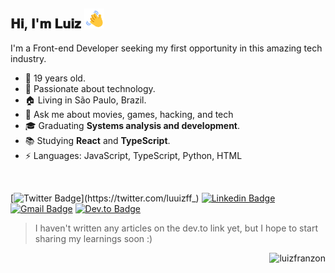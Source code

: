 ## 𝐇𝐢, 𝐈'𝐦 𝐋𝐮𝐢𝐳 <img width="32" src="./media/outros/handWaving.gif">

I'm a Front-end Developer seeking my first opportunity in this amazing tech industry.

- 🎂 19 years old. <br>
- 💚 Passionate about technology. <br>
- 🏠 Living in São Paulo, Brazil. <br>
- 💬 Ask me about movies, games, hacking, and tech <br>
- 🎓 Graduating **Systems analysis and development**. <br>
- 📚 Studying **React** and **TypeScript**.  <br>
- ⚡ Languages: JavaScript, TypeScript, Python, HTML <br>

<br>

[![Twitter Badge](https://img.shields.io/badge/-@luuizff-4d9bc0?style=flat-square&labelColor=4d9bc0&logo=twitter&logoColor=white&link=https://twitter.com/luuizff_)](https://twitter.com/luuizff_) 
[![Linkedin Badge](https://img.shields.io/badge/-luizffranzon-063f5b?style=flat-square&logo=linkedin&logoColor=white&link=https://www.linkedin.com/in/luizffranzon/)](https://www.linkedin.com/in/luizffranzon/) 
[![Gmail Badge](https://img.shields.io/badge/-luizfranzon@outlook.com-0078D4?style=flat-square&logo=microsoftoutlook&logoColor=white&link=mailto:luizfranzon@outlook.com)](mailto:luizfranzon@outlook.com)
[![Dev.to Badge](https://img.shields.io/badge/-dev.to-black?style=flat-square&logo=devdotto&logoColor=white&link=https://dev.to/luizfranzon)](https://dev.to/luizfranzon)
> I haven't written any articles on the dev.to link yet, but I hope to start sharing my learnings soon :)

<p align="right"><img src="https://komarev.com/ghpvc/?username=luizfranzon&label=Visits&color=196cbe&style=flat" alt="luizfranzon"/></p>
